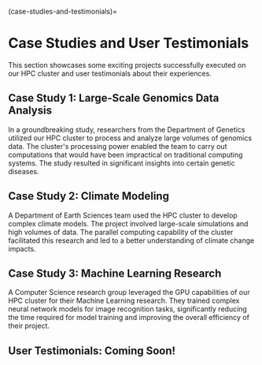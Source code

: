 (case-studies-and-testimonials)=
# Case Studies and User Testimonials

This section showcases some exciting projects successfully executed on our HPC cluster and user testimonials about their experiences.


## Case Study 1: Large-Scale Genomics Data Analysis

In a groundbreaking study, researchers from the Department of Genetics utilized our HPC cluster to process and analyze large volumes of genomics data. The cluster's processing power enabled the team to carry out computations that would have been impractical on traditional computing systems. The study resulted in significant insights into certain genetic diseases.


## Case Study 2: Climate Modeling

A Department of Earth Sciences team used the HPC cluster to develop complex climate models. The project involved large-scale simulations and high volumes of data. The parallel computing capability of the cluster facilitated this research and led to a better understanding of climate change impacts.


## Case Study 3: Machine Learning Research

A Computer Science research group leveraged the GPU capabilities of our HPC cluster for their Machine Learning research. They trained complex neural network models for image recognition tasks, significantly reducing the time required for model training and improving the overall efficiency of their project.

## User Testimonials: Coming Soon!